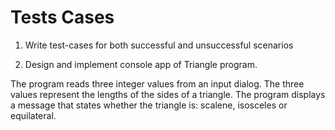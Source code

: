 # Tests Cases

1. Write test-cases for both successful and unsuccessful scenarios

2. Design and implement console app of Triangle program.

The program reads three integer values from an input dialog.
The three values represent the lengths of the sides of a triangle.
The program displays a message that states whether the triangle is:
scalene, isosceles or equilateral.

